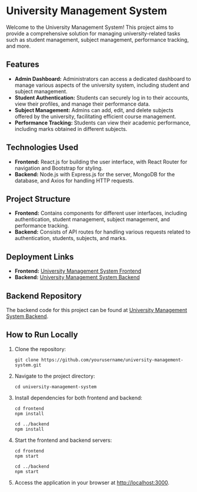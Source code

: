 
# University Management System

Welcome to the University Management System! This project aims to provide a comprehensive solution for managing university-related tasks such as student management, subject management, performance tracking, and more.

## Features

- **Admin Dashboard:** Administrators can access a dedicated dashboard to manage various aspects of the university system, including student and subject management.
- **Student Authentication:** Students can securely log in to their accounts, view their profiles, and manage their performance data.
- **Subject Management:** Admins can add, edit, and delete subjects offered by the university, facilitating efficient course management.
- **Performance Tracking:** Students can view their academic performance, including marks obtained in different subjects.

## Technologies Used

- **Frontend:** React.js for building the user interface, with React Router for navigation and Bootstrap for styling.
- **Backend:** Node.js with Express.js for the server, MongoDB for the database, and Axios for handling HTTP requests.

## Project Structure

- **Frontend:** Contains components for different user interfaces, including authentication, student management, subject management, and performance tracking.
- **Backend:** Consists of API routes for handling various requests related to authentication, students, subjects, and marks.

## Deployment Links

- **Frontend:** [University Management System Frontend](frontend_deployment_link)
- **Backend:** [University Management System Backend](backend_deployment_link)

## Backend Repository

The backend code for this project can be found at [University Management System Backend](backend_github_repository_link).

## How to Run Locally

1. Clone the repository:

   ```
   git clone https://github.com/yourusername/university-management-system.git
   ```

2. Navigate to the project directory:

   ```
   cd university-management-system
   ```

3. Install dependencies for both frontend and backend:

   ```
   cd frontend
   npm install

   cd ../backend
   npm install
   ```

4. Start the frontend and backend servers:

   ```
   cd frontend
   npm start

   cd ../backend
   npm start
   ```

5. Access the application in your browser at [http://localhost:3000](http://localhost:3000).


